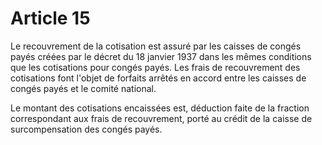 # Article 15

Le recouvrement de la cotisation est assuré par les caisses de congés payés créées par le décret du 18 janvier 1937 dans les mêmes conditions que les cotisations pour congés payés. Les frais de recouvrement des cotisations font l'objet de forfaits arrêtés en accord entre les caisses de congés payés et le comité national.

Le montant des cotisations encaissées est, déduction faite de la fraction correspondant aux frais de recouvrement, porté au crédit de la caisse de surcompensation des congés payés.
